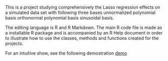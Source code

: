 This is a project studying comprehensively the Lasso regression effects on a simulated data set with following three bases 
unnormalized polynomial basis
orthonormal polynomial basis
sinusoidal basis.

The editing language is R and R Markdown. The main R code file is made as a installable R package and is accompanied by an R Help document in order to illustrate how to use the classes, methods and functions created for the projects.

For an intuitive show, see the following demostration
[demo](https://alsaxian.github.io/LassoWithDifferentBasis_R/ProjetLasso.html)
